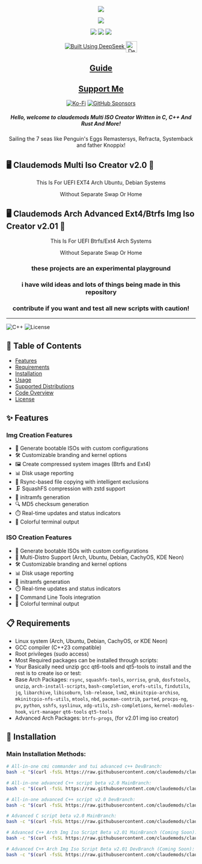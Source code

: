 <p align="center">
<img src="https://i.postimg.cc/JhMRf2RZ/claudemods-03-17-2025.gif">	

<div align="center">

  <a href="https://www.linux.org" target="_blank"><img src="https://img.shields.io/badge/OS-Linux-e06c75?style=for-the-badge&logo=linux" /></a>
  
  <a href="https://archlinux.org" target="_blank"><img src="https://img.shields.io/badge/DISTRO-Arch-56b6c2?style=for-the-badge&logo=arch-linux" /></a>
  <a href="https://ubuntu.com/" target="_blank"><img src="https://img.shields.io/badge/DISTRO-Ubuntu-E95420?style=for-the-badge&logo=Ubuntu" /></a>
  <a href="https://www.debian.org" target="_blank"><img src="https://img.shields.io/badge/DISTRO-Debian-CE0058?style=for-the-badge&logo=Debian" /></a>
  
  <a href="https://chat.deepseek.com/" target="_blank">
    <img src="https://img.shields.io/badge/Built_Using-DeepSeek-4D6BFE?style=for-the-badge&logo=deepseek&logoColor=4D6BFE" alt="Built Using DeepSeek">
    <img src="https://i.postimg.cc/ydBbyvRt/Deepseek.jpg" alt="DeepSeek Logo" style="height: 30px; vertical-align: middle;">
  </a>

  <div align="center">
      
  </div>

  ## [ Guide ](https://github.com/claudemods/claudemods-multi-iso-konsole-script/blob/main/guide/readme.md)

  ## [ Support Me ](https://www.paypal.com/paypalme/claudemods?country.x=GB&locale)

</div>

<div align="center">
    
  [![Ko-Fi](https://img.shields.io/badge/Ko--fi-F16061?style=for-the-badge&label=claudemods&color=3399FF&Linux&logo=ko-fi&logoColor=white)](https://ko-fi.com/claudemods)
  [![GitHub Sponsors](https://img.shields.io/badge/sponsor-30363D?style=for-the-badge&label=claudemods&color=A836FF&logo=GitHub-Sponsors&logoColor=#white)](https://github.com/sponsors/claudemods)

</div>

<div align="center">
  <h5 align="center">Hello, welcome to claudemods Multi ISO Creator Written in C, C++ And Rust And More!</h5>
</div>

<p align="center"> Sailing the 7 seas like Penguin's Eggs Remastersys, Refracta, Systemback and father Knoppix! </p>

</div>

## 🖥️ Claudemods Multi Iso Creator v2.0 🚀

<p align="center">This Is For UEFI EXT4 Arch Ubuntu, Debian Systems </p>

<p align="center">Without Separate Swap Or Home </p>

## 🖥️ Claudemods Arch Advanced Ext4/Btrfs Img Iso Creator v2.01 🚀

<p align="center">This Is For UEFI Btrfs/Ext4 Arch Systems </p>

<p align="center">Without Separate Swap Or Home </p>

<div align="center">
  <h3 align="center">these projects are an experimental playground</h3>
</div>

<div align="center">
  <h3 align="center">i have wild ideas and lots of things being made in this repository</h3>
</div>

<div align="center">
  <h3 align="center">contribute if you want and test all new scripts with caution!</h3>
</div>

---

![C++](https://img.shields.io/badge/C++-23-blue) ![License](https://img.shields.io/badge/license-MIT-green)

## 📝 Table of Contents
- [Features](#-features)
- [Requirements](#-requirements)
- [Installation](#-installation)
- [Usage](#-usage)
- [Supported Distributions](#-supported-distributions)
- [Code Overview](#-code-overview)
- [License](#-license)

## ✨ Features

### Img Creation Features
- 🚀 Generate bootable ISOs with custom configurations
- 🛠️ Customizable branding and kernel options
- 🖼️ Create compressed system images (Btrfs and Ext4)
- 📊 Disk usage reporting
- 🔄 Rsync-based file copying with intelligent exclusions
- 🗜️ SquashFS compression with zstd support
- 🤖 initramfs generation
- 🔍 MD5 checksum generation
- ⏱️ Real-time updates and status indicators
- 🎨 Colorful terminal output

### ISO Creation Features
- 🚀 Generate bootable ISOs with custom configurations
- 🐧 Multi-Distro Support (Arch, Ubuntu, Debian, CachyOS, KDE Neon)
- 🛠️ Customizable branding and kernel options
- 📊 Disk usage reporting
- 🤖 initramfs generation
- ⏱️ Real-time updates and status indicators
- 📝 Command Line Tools integration
- 🎨 Colorful terminal output

## 📋 Requirements
- Linux system (Arch, Ubuntu, Debian, CachyOS, or KDE Neon)
- GCC compiler (C++23 compatible)
- Root privileges (sudo access)
- Most Required packages can be installed through scripts:
- Your Basically need unzip gcc qt6-tools and qt5-tools to install and the rest is to create iso or test:
 - Base Arch Packages: `rsync`, `squashfs-tools`, `xorriso`, `grub`, `dosfstools`, `unzip`, `arch-install-scripts`, `bash-completion`, `erofs-utils`, `findutils`, `jq`, `libarchive`, `libisoburn`, `lsb-release`, `lvm2`, `mkinitcpio-archiso`, `mkinitcpio-nfs-utils`, `mtools`, `nbd`, `pacman-contrib`, `parted`, `procps-ng`, `pv`, `python`, `sshfs`, `syslinux`, `xdg-utils`, `zsh-completions`, `kernel-modules-hook`, `virt-manager` `qt6-tools` `qt5-tools`
- Advanced Arch Packages: `btrfs-progs`, (for v2.01 img iso creator)  

## 💾 Installation

### Main Installation Methods:

```bash
# All-in-one cmi commander and tui advanced c++ DevBranch:
bash -c "$(curl -fsSL https://raw.githubusercontent.com/claudemods/claudemods-multi-iso-konsole-script/refs/heads/main/advancedc%2B%2Bscript/all-in-one-devbranch/cmi-commander-tui/installermain/patch.sh)"

# All-in-one advanced C++ script beta v2.0 MainBranch:
bash -c "$(curl -fsSL https://raw.githubusercontent.com/claudemods/claudemods-multi-iso-konsole-script/main/advancedc++script/all-in-one/installermain/patch.sh)"

# All-in-one advanced C++ script v2.0 DevBranch:
bash -c "$(curl -fsSL https://raw.githubusercontent.com/claudemods/claudemods-multi-iso-konsole-script/main/advancedc++script/all-in-one-devbranch/installermain/patch.sh)"

# Advanced C script beta v2.0 MainBranch:
bash -c "$(curl -fsSL https://raw.githubusercontent.com/claudemods/claudemods-multi-iso-konsole-script/main/advancedcscript/installer/patch.sh)"

# Advanced C++ Arch Img Iso Script Beta v2.01 MainBranch (Coming Soon):
bash -c "$(curl -fsSL https://raw.githubusercontent.com/claudemods/claudemods-multi-iso-konsole-script/main/advancedimgscript/installer/patch.sh)"

# Advanced C++ Arch Img Iso Script Beta v2.01 DevBranch (Coming Soon):
bash -c "$(curl -fsSL https://raw.githubusercontent.com/claudemods/claudemods-multi-iso-konsole-script/main/advancedimgscript/installer/patch.sh)"

